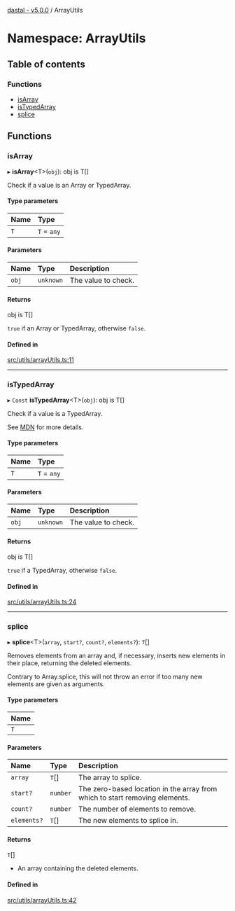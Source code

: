[dastal - v5.0.0](../README.md) / ArrayUtils

# Namespace: ArrayUtils

## Table of contents

### Functions

- [isArray](arrayutils.md#isarray)
- [isTypedArray](arrayutils.md#istypedarray)
- [splice](arrayutils.md#splice)

## Functions

### isArray

▸ **isArray**<T\>(`obj`): obj is T[]

Check if a value is an Array or TypedArray.

#### Type parameters

| Name | Type |
| :------ | :------ |
| `T` | `T` = `any` |

#### Parameters

| Name | Type | Description |
| :------ | :------ | :------ |
| `obj` | `unknown` | The value to check. |

#### Returns

obj is T[]

`true` if an Array or TypedArray, otherwise `false`.

#### Defined in

[src/utils/arrayUtils.ts:11](https://github.com/havelessbemore/dastal/blob/93b846d/src/utils/arrayUtils.ts#L11)

___

### isTypedArray

▸ `Const` **isTypedArray**<T\>(`obj`): obj is T[]

Check if a value is a TypedArray.

See [MDN](https://developer.mozilla.org/en-US/docs/Web/JavaScript/Reference/Global_Objects/TypedArray)
for more details.

#### Type parameters

| Name | Type |
| :------ | :------ |
| `T` | `T` = `any` |

#### Parameters

| Name | Type | Description |
| :------ | :------ | :------ |
| `obj` | `unknown` | The value to check. |

#### Returns

obj is T[]

`true` if a TypedArray, otherwise `false`.

#### Defined in

[src/utils/arrayUtils.ts:24](https://github.com/havelessbemore/dastal/blob/93b846d/src/utils/arrayUtils.ts#L24)

___

### splice

▸ **splice**<T\>(`array`, `start?`, `count?`, `elements?`): `T`[]

Removes elements from an array and, if necessary, inserts new elements in their place, returning the deleted elements.

Contrary to Array.splice, this will not throw an error if too many new elements are given as arguments.

#### Type parameters

| Name |
| :------ |
| `T` |

#### Parameters

| Name | Type | Description |
| :------ | :------ | :------ |
| `array` | `T`[] | The array to splice. |
| `start?` | `number` | The zero-based location in the array from which to start removing elements. |
| `count?` | `number` | The number of elements to remove. |
| `elements?` | `T`[] | The new elements to splice in. |

#### Returns

`T`[]

- An array containing the deleted elements.

#### Defined in

[src/utils/arrayUtils.ts:42](https://github.com/havelessbemore/dastal/blob/93b846d/src/utils/arrayUtils.ts#L42)
